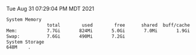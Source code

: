 Tue Aug 31 07:29:04 PM MDT 2021
```bash
System Memory
               total        used        free      shared  buff/cache   available
Mem:           7.7Gi       824Mi       5.0Gi       7.0Mi       1.9Gi       6.5Gi
Swap:          7.6Gi       490Mi       7.2Gi
System Storage
648M	.
```
```bash
